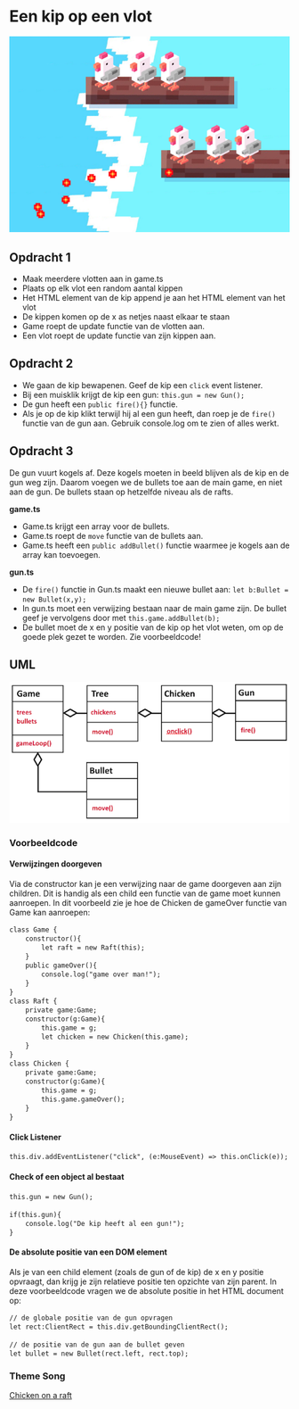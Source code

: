 # Een kip op een vlot

![Chickens](docs/images/fireatwill.png?raw=true "Fire at will")

## Opdracht 1

- Maak meerdere vlotten aan in game.ts
- Plaats op elk vlot een random aantal kippen
- Het HTML element van de kip append je aan het HTML element van het vlot
- De kippen komen op de x as netjes naast elkaar te staan
- Game roept de update functie van de vlotten aan. 
- Een vlot roept de update functie van zijn kippen aan.

## Opdracht 2

- We gaan de kip bewapenen. Geef de kip een `click` event listener.
- Bij een muisklik krijgt de kip een gun: `this.gun = new Gun();`
- De gun heeft een `public fire(){}` functie.
- Als je op de kip klikt terwijl hij al een gun heeft, dan roep je de `fire()` functie van de gun aan. Gebruik console.log om te zien of alles werkt.

## Opdracht 3

De gun vuurt kogels af. Deze kogels moeten in beeld blijven als de kip en de gun weg zijn. Daarom voegen we de bullets toe aan de main game, en niet aan de gun. De bullets staan op hetzelfde niveau als de rafts. 

**game.ts**

- Game.ts krijgt een array voor de bullets.
- Game.ts roept de `move` functie van de bullets aan.
- Game.ts heeft een `public addBullet()` functie waarmee je kogels aan de array kan toevoegen. 

**gun.ts**

- De `fire()` functie in Gun.ts maakt een nieuwe bullet aan: `let b:Bullet = new Bullet(x,y);`
- In gun.ts moet een verwijzing bestaan naar de main game zijn. De bullet geef je vervolgens door met `this.game.addBullet(b);`
- De bullet moet de x en y positie van de kip op het vlot weten, om op de goede plek gezet te worden. Zie voorbeeldcode!

## UML

![UML](docs/images/uml.png?raw=true "UML")

### Voorbeeldcode

#### Verwijzingen doorgeven

Via de constructor kan je een verwijzing naar de game doorgeven aan zijn children. Dit is handig als een child een functie van de game moet kunnen aanroepen. In dit voorbeeld zie je hoe de Chicken de gameOver functie van Game kan aanroepen:
```
class Game {
    constructor(){
        let raft = new Raft(this);
    }
    public gameOver(){
        console.log("game over man!");
    }
}
class Raft {
    private game:Game;
    constructor(g:Game){
        this.game = g;
        let chicken = new Chicken(this.game);
    }
}
class Chicken {
    private game:Game;
    constructor(g:Game){
        this.game = g;
        this.game.gameOver();
    }
}
```

#### Click Listener
```
this.div.addEventListener("click", (e:MouseEvent) => this.onClick(e));
```

#### Check of een object al bestaat
```
this.gun = new Gun();

if(this.gun){
    console.log("De kip heeft al een gun!");
}
```

#### De absolute positie van een DOM element

Als je van een child element (zoals de gun of de kip) de x en y positie opvraagt, dan krijg je zijn relatieve positie ten opzichte van zijn parent. In deze voorbeeldcode vragen we de absolute positie in het HTML document op:

```
// de globale positie van de gun opvragen
let rect:ClientRect = this.div.getBoundingClientRect();

// de positie van de gun aan de bullet geven 
let bullet = new Bullet(rect.left, rect.top);
```

### Theme Song

[Chicken on a raft](http://chickenonaraft.com)
